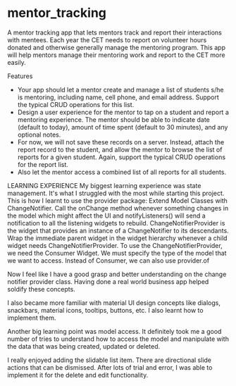 # mentor_tracking

A mentor tracking app that lets mentors track and report their interactions with mentees.
Each year the CET needs to report on volunteer hours donated and otherwise generally manage the mentoring program.
This app will help mentors manage their mentoring work and report to the CET more easily.


Features
- Your app should let a mentor create and manage a list of students s/he is mentoring, including name, cell phone, and email address.  Support the typical CRUD operations for this list.
- Design a user experience for the mentor to tap on a student and report a mentoring experience.  The mentor should be able to indicate date (default to today), amount of time spent (default to 30 minutes), and any optional notes.
- For now, we will not save these records on a server.  Instead, attach the report record to the student, and allow the mentor to browse the list of reports for a given student.  Again, support the typical CRUD operations for the report list.
- Also let the mentor access a combined list of all reports for all students.


LEARNING EXPERIENCE
My biggest learning experience was state management. It's what I struggled with the most while starting this project.
This is how I learnt to use the provider package:
Extend Model Classes with ChangeNotifier. Call the onChange method whenever something changes in the model which might affect the UI and notifyListeners() will send a notification to all the listening widgets to rebuild.
ChangeNotifierProvider is the widget that provides an instance of a ChangeNotifier to its descendants. Wrap the immediate parent widget in the widget hierarchy whenever a child widget needs ChangeNotifierProvider.
To use the ChangeNotifierProvider, we need the Consumer Widget. We must specify the type of the model that we want to access. Instead of Consumer, we can also use provider.of

Now I feel like I have a good grasp and better understanding on the change notifier provider class.
Having done a real world business app helped soldify these concepts.

I also became more familiar with material UI design concepts like dialogs, snackbars, material icons, tooltips, buttons, etc. I also learnt how to implement them.

Another big learning point was model access. It definitely took me a good number of tries to understand how to access the model and manipulate with the data that was being created, updated or deleted.

I really enjoyed adding the slidable list item. There are directional slide actions that can be dismissed. After lots of trial and error, I was able to implement it for the delete and edit functionality.
